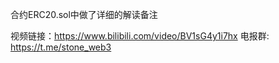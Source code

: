 合约ERC20.sol中做了详细的解读备注

视频链接：https://www.bilibili.com/video/BV1sG4y1i7hx
电报群:  https://t.me/stone_web3
